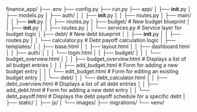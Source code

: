 finance_app/
├── .env
├── config.py
├── run.py
├── app/
│   ├── __init__.py
│   ├── models.py
│   ├── auth/
│   │   ├── __init__.py
│   │   ├── routes.py
│   ├── main/
│   │   ├── __init__.py
│   │   ├── routes.py
│   ├── budget/                     # New budget blueprint
│   │   ├── __init__.py
│   │   ├── routes.py
│   │   └── services.py             # Service layer for budget logic
│   ├── debt/                       # New debt blueprint
│   │   ├── __init__.py
│   │   ├── routes.py
│   │   └── calculator.py           # Debt payoff calculation logic
│   ├── templates/
│   │   ├── base.html
│   │   ├── layout.html
│   │   ├── dashboard.html
│   │   ├── auth/
│   │   │   └── login.html
│   │   ├── budget/
│   │   │   └── budget_overview.html
│   │   │   ├── budget_overview.html   # Displays a list of all budget entries
│   │   │   ├── add_budget.html        # Form for adding a new budget entry
│   │   │   └── edit_budget.html       # Form for editing an existing budget entry
│   │   └── debt/
│   │       └── debt_calculator.html
│   │       ├── debt_overview.html   # Displays a list of all debt entries
│   │       ├── add_debt.html        # Form for adding a new debt entry
│   │       └── debt_payoff.html     # Displays the debt payoff schedule for a specific debt
│   ├── static/
│       ├── js/
│       └── images/
├── migrations/
└── venv/

